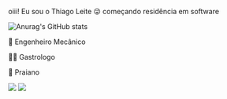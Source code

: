 oiii! Eu sou o Thiago Leite 😜 começando residência em software

![Anurag's GitHub stats](https://github-readme-stats.vercel.app/api?username=Leitetc&show_icons=true&theme=radical)

🦾 Engenheiro Mecânico 

🧑‍🍳 Gastrologo

🌴 Praiano


<div> 
  <a href="https://instagram.com/tc.leite" target="_blank"><img src="https://img.shields.io/badge/-Instagram-%23E4405F?style=for-the-badge&logo=instagram&logoColor=white" target="_blank"></a> 
   <a href = "mailto:leitethi26@gmail.com"><img src="https://img.shields.io/badge/-Gmail-%23333?style=for-the-badge&logo=gmail&logoColor=white" target="_blank"></a>
  
</div>
